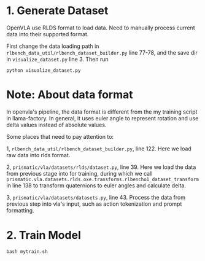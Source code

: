 # 1. Generate Dataset

OpenVLA use RLDS format to load data. Need to manually process current data into their supported format.

First change the data loading path in `rlbench_data_util/rlbench_dataset_builder.py` line 77-78, and the save dir in `visualize_dataset.py` line 3. Then run
```
python visualize_dataset.py
```


# Note: About data format

In openvla's pipeline, the data format is different from the my training script in llama-factory. In general, it uses euler angle to represent rotation and use delta values instead of absolute values.

Some places that need to pay attention to:

1, `rlbench_data_util/rlbench_dataset_builder.py`, line 122. Here we load raw data into rlds format.

2, `prismatic/vla/datasets/rlds/dataset.py`, line 39. Here we load the data from previous stage into for training, during which we call `prismatic.vla.datasets.rlds.oxe.transforms.rlbencho1_dataset_transform` in line 138 to transform quaternions to euler angles and calculate delta.

3, `prismatic/vla/datasets/datasets.py`, line 43. Process the data from previous step into vla's input, such as action tokenization and prompt formatting.



# 2. Train Model
```
bash mytrain.sh
```